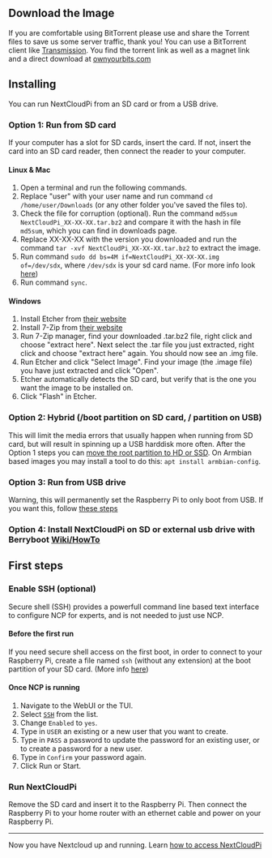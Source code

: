 [ssh]: https://github.com/nextcloud/nextcloudpi/wiki/Configuration-Reference#ssh

## Download the Image
If you are comfortable using BitTorrent please use and share the Torrent files to save us some server traffic, thank you!
You can use a BitTorrent client like [Transmission](https://transmissionbt.com/download/).
You  find the torrent link as well as a magnet link and a direct download at [ownyourbits.com](https://ownyourbits.com/2017/02/13/nextcloud-ready-raspberry-pi-image/)

## Installing

You can run NextCloudPi from an SD card or from a USB drive.

### Option 1: Run from SD card

If your computer has a slot for SD cards, insert the card. If not, insert the card into an SD card reader, then connect the reader to your computer.

#### Linux & Mac
1. Open a terminal and run the following commands.
2. Replace "user" with your user name and run command `cd /home/user/Downloads` (or any other folder you've saved the files to).
3. Check the file for corruption (optional). Run the command `md5sum NextCloudPi_XX-XX-XX.tar.bz2` and compare it with the hash in file `md5sum`, which you can find in downloads page.
4. Replace XX-XX-XX with the version you downloaded and run the command `tar -xvf NextCloudPi_XX-XX-XX.tar.bz2` to extract the image.
5. Run command `sudo dd bs=4M if=NextCloudPi_XX-XX-XX.img of=/dev/sdx`, where `/dev/sdx` is your sd card name. (For more info look [here](https://www.raspberrypi.org/documentation/installation/installing-images/linux.md))
6. Run command `sync`.

#### Windows
1. Install Etcher from [their website](https://etcher.io/)
2. Install 7-Zip from [their website](http://www.7-zip.org/)
3. Run 7-Zip manager, find your downloaded .tar.bz2 file, right click and choose "extract here". Next select the .tar file you just extracted, right click and choose "extract here" again. You should now see an .img file.
4. Run Etcher and click "Select Image". Find your image (the .image file) you have just extracted and click "Open".
5. Etcher automatically detects the SD card, but verify that is the one you want the image to be installed on.
6. Click "Flash" in Etcher.


### Option 2: Hybrid (/boot partition on SD card, / partition on USB)

This will limit the media errors that usually happen when running from SD card, but will result in spinning up a USB harddisk more often. After the Option 1 steps you can [move the root partition to HD or SSD](https://elinux.org/Transfer_system_disk_from_SD_card_to_hard_disk). On Armbian based images you may install a tool to do this: `apt install armbian-config`.


### Option 3: Run from USB drive

Warning, this will permanently set the Raspberry Pi to only boot from USB. If you want this, follow [these steps](https://www.raspberrypi.org/documentation/hardware/raspberrypi/bootmodes/msd.md)

### Option 4: Install NextCloudPi on SD or external usb drive with Berryboot [Wiki/HowTo](https://github.com/nextcloud/nextcloudpi/wiki/How-to-install-NextCloudPi-on-an-external-drive-using-Berryboot.)

## First steps

### Enable SSH (optional)

Secure shell (SSH) provides a powerfull command line based text interface to configure NCP for experts, and is not needed to just use NCP.

#### Before the first run

If you need secure shell access on the first boot, in order to connect to your Raspberry Pi, create a file named `ssh` (without any extension) at the boot partition of your SD card. (More info [here](https://www.raspberrypi.org/documentation/remote-access/ssh/))


#### Once NCP is running

1. Navigate to the WebUI or the TUI.
2. Select [`SSH`][ssh] from the list.
3. Change `Enabled` to `yes`.
4. Type in `USER` an existing or a new user that you want to create.
5. Type in `PASS` a password to update the password for an existing user, or to create a password for a new user.
6. Type in `Confirm` your password again.
7. Click Run or Start.

### Run NextCloudPi
Remove the SD card and insert it to the Raspberry Pi. Then connect the Raspberry Pi to your home router with an ethernet cable and power on your Raspberry Pi.

---

Now you have Nextcloud up and running. Learn [how to access NextCloudPi](https://github.com/nextcloud/nextcloudpi/wiki/How-to-access-NextCloudPi)